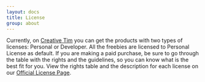 ```yaml
---
layout: docs
title: License
group: about
---
```


Currently, on [Creative Tim](https://www.creative-tim.com/) you can get the products with two types of licenses: Personal or Developer. All the freebies are licensed to Personal License as default. If you are making a paid purchase, be sure to go through the table with the rights and the guidelines, so you can know what is the best fit for you. View the rights table and the description for each license on our [Official License Page](http://www.creative-tim.com/license?ref=license-page-mk-pro).
